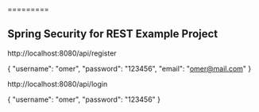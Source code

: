 =========

## Spring Security for REST Example Project

http://localhost:8080/api/register

{
  "username": "omer",
  "password": "123456",
  "email": "omer@mail.com"
}

http://localhost:8080/api/login

{
  "username": "omer",
  "password": "123456"
}